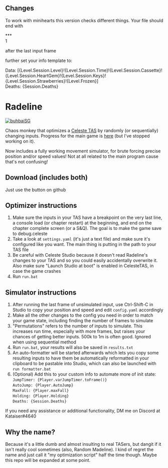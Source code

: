 ## Changes
To work with minihearts this version checks different things. Your file should end with 

\*\*\*<br>
1

after the last input frame

further set your info template to:

Data: \[{Level.Session.Level}!{Level.Session.Time}!{Level.Session.Cassette}!{Level.Session.HeartGem}!{Level.Session.Keys}!{Level.Session.Strawberries}!{Level.Frozen}\]<br>
Deaths: {Session.Deaths}



# Radeline
[![buhbaiSG](buhbaiSG.png)](https://www.frankerfacez.com/emoticon/316755-buhbaiSG)

Chaos monkey that optimizes a [Celeste TAS](https://github.com/EverestAPI/CelesteTAS-EverestInterop) by randomly (or sequentially) changing inputs. Progress for the main game is [here](https://github.com/Kataiser/radeline/projects/1) (but I've stopped working on it).

Now includes a fully working movement simulator, for brute forcing precise position and/or speed values! Not at all related to the main program cause that's not confusing!

## Download (includes both)
Just use the button on github

## Optimizer instructions
1. Make sure the inputs in your TAS have a breakpoint on the very last line, a console load (or chapter restart) at the beginning, and end on the chapter complete screen (or a S&Q). The goal is to make the game save to debug.celeste
1. Take a look at `settings.yaml` (it's just a text file) and make sure it's configured like you want. The main thing is putting in the path to your TAS file
1. Be careful with Celeste Studio because it doesn't read Radeline's changes to your TAS and so you could easily accidentally overwrite it. Also make sure "Launch Studio at boot" is enabled in CelesteTAS, in case the game crashes
1. Run `run.bat`

## Simulator instructions
1. After running the last frame of unsimulated input, use Ctrl-Shift-C in Studio to copy your position and speed and edit `config.yaml` accordingly
1. Make all the other changes to the config you need in order to match your game state, including finding the number of frames to simulate
1. "Permutations" refers to the number of inputs to simulate. This increases run time, especially with more frames, but raises your chances of getting better inputs. 500k to 1m is often good. Ignored when using sequential method
1. Run `run.bat`, your results will also be saved in `results.txt`
1. An auto-formatter will be started afterwards which lets you copy some resulting inputs to have them be automatically reformatted in your clipboard to be pastable into Studio, which can also be launched with `run formatter.bat` 
1. (Optional) Add this to your custom info to automate more of init state:  
`JumpTimer: {Player.varJumpTimer.toFrame()}`  
`AutoJump: {Player.AutoJump}`  
`MaxFall: {Player.maxFall}`  
`Holding: {Player.Holding}`  
`Deaths: {Session.Deaths}`

If you need any assistance or additional functionality, DM me on Discord at Kataiser#4640

## Why the name?
Because it's a little dumb and almost insulting to real TASers, but dangit if it isn't really cool sometimes (also, Random Madeline). I kind of regret the name and just call it "my optimization script" half the time though. Maybe this repo will be expanded at some point.
